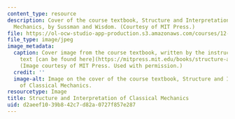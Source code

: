 ```yaml
---
content_type: resource
description: Cover of the course textbook, Structure and Interpretation of Classical
  Mechanics, by Sussman and Wisdom. (Courtesy of MIT Press.)
file: https://ol-ocw-studio-app-production.s3.amazonaws.com/courses/12-620j-classical-mechanics-a-computational-approach-fall-2008/d2aeef1039b842c7d82a0727f857e287_12-620jf08-th.jpg
file_type: image/jpeg
image_metadata:
  caption: Cover image from the course textbook, written by the instructors. The full
    text [can be found here](https://mitpress.mit.edu/books/structure-and-interpretation-classical-mechanics).
    (Image courtesy of MIT Press. Used with permission.)
  credit: ''
  image-alt: Image on the cover of the course textbook, Structure and Interpretation
    of Classical Mechanics.
resourcetype: Image
title: Structure and Interpretation of Classical Mechanics
uid: d2aeef10-39b8-42c7-d82a-0727f857e287
---
```

